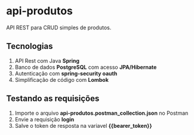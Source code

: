 # api-produtos
API REST para CRUD simples de produtos.

## Tecnologias
1. API Rest com Java **Spring**
2. Banco de dados **PostgreSQL** com acesso **JPA/Hibernate**
3. Autenticação com **spring-security oauth**
4. Simplificação de código com **Lombok**

## Testando as requisições 
1. Importe o arquivo **api-produtos.postman_collection.json** no Postman
2. Envie a requisição **login**
3. Salve o token de resposta na variavel **{{bearer_token}}**
